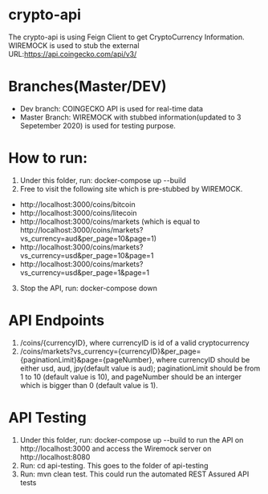 # crypto-api

The crypto-api is using Feign Client to get CryptoCurrency Information. 
WIREMOCK is used to stub the external URL:https://api.coingecko.com/api/v3/

# Branches(Master/DEV)

* Dev branch: COINGECKO API is used for real-time data
* Master Branch: WIREMOCK with stubbed information(updated to 3 Sepetember 2020) is used for testing purpose.

# How to run:
1.  Under this folder, run: docker-compose up --build
2.  Free to visit the following site which is pre-stubbed by WIREMOCK.
* http://localhost:3000/coins/bitcoin
* http://localhost:3000/coins/litecoin
* http://localhost:3000/coins/markets (which is equal to http://localhost:3000/coins/markets?vs_currency=aud&per_page=10&page=1)
* http://localhost:3000/coins/markets?vs_currency=usd&per_page=10&page=1
* http://localhost:3000/coins/markets?vs_currency=usd&per_page=1&page=1
3.  Stop the API, run: docker-compose down 

# API Endpoints
1. /coins/{currencyID}, where currencyID is id of a valid cryptocurrency
2. /coins/markets?vs_currency={currencyID}&per_page={paginationLimit}&page={pageNumber}, where currencyID should be either usd, aud, jpy(default value is aud); paginationLimit should be from 1 to 10 (default value is 10), and pageNumber should be an interger which is bigger than 0  (default value is 1).

# API Testing
1.  Under this folder, run: docker-compose up --build to run the API on http://localhost:3000 and access the Wiremock server on http://localhost:8080
2.  Run: cd api-testing. This goes to the folder of api-testing
3.  Run: mvn clean test. This could run the automated REST Assured API tests
